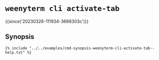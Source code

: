 # `weenyterm cli activate-tab`

{{since('20230326-111934-3666303c')}}

## Synopsis

```console
{% include "../../examples/cmd-synopsis-weenyterm-cli-activate-tab--help.txt" %}
```


